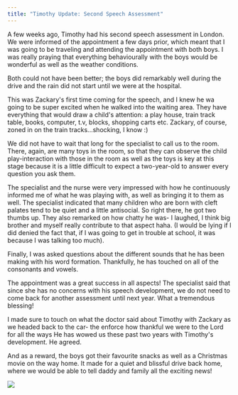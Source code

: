 ```yaml
---
title: "Timothy Update: Second Speech Assessment"
---
```


A few weeks ago, Timothy had his second speech assessment in London. We were informed of the appointment a few days prior, which meant that I was going to be traveling and attending the appointment with both boys. I was really praying that everything behaviourally with the boys would be wonderful as well as the weather conditions.

Both could not have been better; the boys did remarkably well during the drive and the rain did not start until we were at the hospital.

This was Zackary's first time coming for the speech, and I knew he wa going to be super excited when he walked into the waiting area. They have everything that would draw a child's attention: a play house, train track table, books, computer, t.v, blocks, shopping carts etc. Zackary, of course, zoned in on the train tracks...shocking, I know :)

We did not have to wait that long for the specialist to call us to the room. There, again, are many toys in the room, so that they can observe the child play-interaction with those in the room as well as the toys is key at this stage because it is a little difficult to expect a two-year-old to answer every question you ask them.

The specialist and the nurse were very impressed with how he continuously informed me of what he was playing with, as well as bringing it to them as well. The specialist indicated that many children who are born with cleft palates tend to be quiet and a little antisocial. So right there, he got two thumbs up. They also remarked on how chatty he was- I laughed, I think big brother and myself really contribute to that aspect haha. (I would be lying if I did denied the fact that, if I was going to get in trouble at school, it was because I was talking too much).

Finally, I was asked questions about the different sounds that he has been making with his word formation. Thankfully, he has touched on all of the consonants and vowels.

The appointment was a great success in all aspects! The specialist said that since she has no concerns with his speech development, we do not need to come back for another assessment until next year. What a tremendous blessing!

I made sure to touch on what the doctor said about Timothy with Zackary as we headed back to the car- the enforce how thankful we were to the Lord for all the ways He has wowed us these past two years with Timothy's development. He agreed.

And as a reward, the boys got their favourite snacks as well as a Christmas movie on the way home. It made for a quiet and blissful drive back home, where we would be able to tell daddy and family all the exciting news!

![](/images/timothy.jpg)
